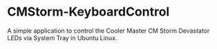 # CMStorm-KeyboardControl
A simple application to control the Cooler Master CM Storm Devastator LEDs via System Tray in Ubuntu Linux.
